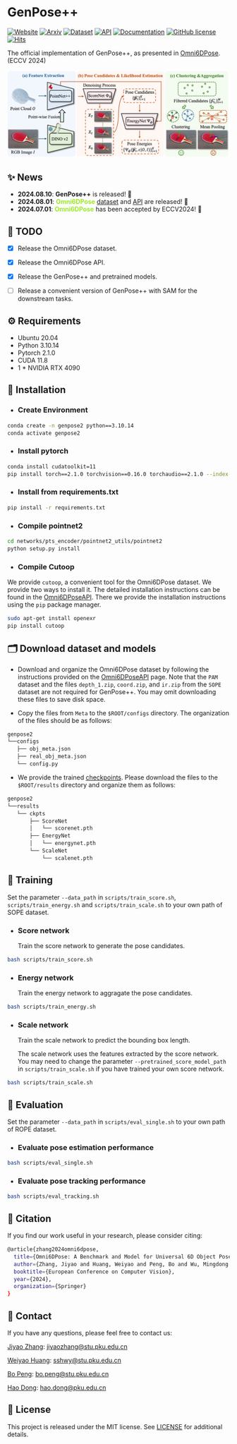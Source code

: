 # GenPose++
[![Website](https://img.shields.io/badge/Website-orange.svg )](https://jiyao06.github.io/Omni6DPose/)
[![Arxiv](https://img.shields.io/badge/Arxiv-green.svg )](https://arxiv.org/pdf/2406.04316.pdf)
[![Dataset](https://img.shields.io/badge/Dataset-v1.0.0-blue.svg)](https://jiyao06.github.io/Omni6DPose/download/)
[![API](https://img.shields.io/badge/API-v0.1.0-blue.svg)](https://github.com/Omni6DPose/Omni6DPoseAPI/)
[![Documentation](https://img.shields.io/badge/Documentation-v0.1.0-blue.svg)](https://jiyao06.github.io/Omni6DPose/cutoop/)
[![GitHub license](https://img.shields.io/badge/License-MIT-blue.svg)](https://github.com/Omni6DPose/GenPose2/blob/main/LICENSE)
[![Hits](https://hits.seeyoufarm.com/api/count/incr/badge.svg?url=https%3A%2F%2Fgithub.com%2FOmni6DPose%2FGenPose2&count_bg=%2379C83D&title_bg=%23555555&icon=&icon_color=%23E7E7E7&title=hits&edge_flat=false)](https://hits.seeyoufarm.com)

The official implementation of GenPose++, as presented in [Omni6DPose](https://jiyao06.github.io/Omni6DPose/). (ECCV 2024)

![Pipeline](./assets/pipeline.jpg)


## ✨ News
* **2024.08.10**: **GenPose++** is released! 🎉
* **2024.08.01**: **<span style="color: #9AEA27;">Omni6DPose</span>** [dataset](https://github.com/Omni6DPose/Omni6DPoseAPI) and [API](https://github.com/Omni6DPose/Omni6DPoseAPI) are released! 🎉
* **2024.07.01**: **<span style="color: #9AEA27;">Omni6DPose</span>** has been accepted by ECCV2024! 🎉


## 📆 TODO
- [x] Release the Omni6DPose dataset. 
- [x] Release the Omni6DPose API.
- [x] Release the GenPose++ and pretrained models.
- [ ] Release a convenient version of GenPose++ with SAM for the downstream tasks.


## ⚙️ Requirements
- Ubuntu 20.04
- Python 3.10.14
- Pytorch 2.1.0
- CUDA 11.8
- 1 * NVIDIA RTX 4090


## 🔨 Installation

- ### Create Environment

```bash
conda create -n genpose2 python==3.10.14
conda activate genpose2
```

- ### Install pytorch

``` bash
conda install cudatoolkit=11
pip install torch==2.1.0 torchvision==0.16.0 torchaudio==2.1.0 --index-url https://download.pytorch.org/whl/cu118
```

- ### Install from requirements.txt

``` bash
pip install -r requirements.txt 
```

- ### Compile pointnet2

``` bash
cd networks/pts_encoder/pointnet2_utils/pointnet2
python setup.py install
```

- ### Compile Cutoop
We provide `cutoop`, a convenient tool for the Omni6DPose dataset. We provide two ways to install it. The detailed installation instructions can be found in the [Omni6DPoseAPI](https://github.com/Omni6DPose/Omni6DPoseAPI/). There we provide the installation instructions using the `pip` package manager.

```bash
sudo apt-get install openexr
pip install cutoop
```

## 🗂️ Download dataset and models

- Download and organize the Omni6DPose dataset by following the instructions provided on the [Omni6DPoseAPI](https://github.com/Omni6DPose/Omni6DPoseAPI) page. Note that the `PAM` dataset and the files `depth_1.zip`, `coord.zip`, and `ir.zip` from the `SOPE` dataset are not required for GenPose++. You may omit downloading these files to save disk space.

- Copy the files from `Meta` to the `$ROOT/configs` directory. The organization of the files should be as follows:

``` bash
genpose2
└──configs
   ├── obj_meta.json
   ├── real_obj_meta.json
   └── config.py
```

- We provide the trained [checkpoints](https://www.dropbox.com/scl/fo/x87lhf7sygjm1gasz153g/AIHBlaGMjhfyW1bKrDe61R4?rlkey=y1f6dqdi40tzcgepccthayudp&st=1sbkxbzf&dl=0). Please download the files to the `$ROOT/results` directory and organize them as follows:

``` bash
genpose2
└──results
   └── ckpts
       ├── ScoreNet
       │   └── scorenet.pth
       ├── EnergyNet
       │   └── energynet.pth
       └── ScaleNet
           └── scalenet.pth
```

## 🚀 Training

Set the parameter `--data_path` in `scripts/train_score.sh`, `scripts/train_energy.sh` and `scripts/train_scale.sh` to your own path of SOPE dataset.

- ### Score network

  Train the score network to generate the pose candidates.

``` bash
bash scripts/train_score.sh
```

- ### Energy network

  Train the energy network to aggragate the pose candidates.

``` bash
bash scripts/train_energy.sh
```

- ### Scale network
  Train the scale network to predict the bounding box length. 
  
  The scale network uses the features extracted by the score network.  You may need to change the parameter `--pretrained_score_model_path` in `scripts/train_scale.sh` if you have trained your own score network.

``` bash
bash scripts/train_scale.sh
```

  

## 🎯 Evaluation

Set the parameter `--data_path` in `scripts/eval_single.sh` to your own path of ROPE dataset.

- ### Evaluate pose estimation performance

``` bash
bash scripts/eval_single.sh
```

- ### Evaluate pose tracking performance

``` bash
bash scripts/eval_tracking.sh
```

## 🔖 Citation

If you find our work useful in your research, please consider citing:

``` bash
@article{zhang2024omni6dpose,
  title={Omni6DPose: A Benchmark and Model for Universal 6D Object Pose Estimation and Tracking},
  author={Zhang, Jiyao and Huang, Weiyao and Peng, Bo and Wu, Mingdong and Hu, Fei and Chen, Zijian and Zhao, Bo and Dong, Hao},
  booktitle={European Conference on Computer Vision},
  year={2024},
  organization={Springer}
}
```

## 📮 Contact

If you have any questions, please feel free to contact us:

[Jiyao Zhang](https://jiyao06.github.io/): [jiyaozhang@stu.pku.edu.cn](mailto:jiyaozhang@stu.pku.edu.cn)

[Weiyao Huang](https://github.com/sshwy): [sshwy@stu.pku.edu.cn](mailto:sshwy@stu.pku.edu.cn)

[Bo Peng](https://github.com/p-b-p-b): [bo.peng@stu.pku.edu.cn](mailto:bo.peng@stu.pku.edu.cn)

[Hao Dong](https://zsdonghao.github.io/): [hao.dong@pku.edu.cn](mailto:hao.dong@pku.edu.cn)

## 📝 License

This project is released under the MIT license. See [LICENSE](LICENSE) for additional details.